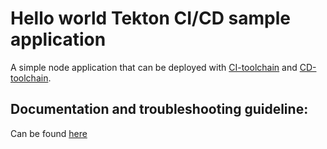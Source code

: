 # Hello world Tekton CI/CD sample application

A simple node application that can be deployed with [CI-toolchain](https://github.ibm.com/open-toolchain/compliance-ci-toolchain) and [CD-toolchain](https://github.ibm.com/open-toolchain/compliance-cd-toolchain).


## Documentation and troubleshooting guideline:

Can be found [here](https://github.ibm.com/open-toolchain/docs)
